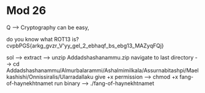 # Mod 26

Q --> 
Cryptography can be easy,

do you know what ROT13 is? cvpbPGS{arkg_gvzr_V'yy_gel_2_ebhaqf_bs_ebg13_MAZyqFQj}

sol --> 
extract --> unzip Addadshashanammu.zip
navigate to last directory --> cd Addadshashanammu/Almurbalarammi/Ashalmimilkala/Assurnabitashpi/Maelkashishi/Onnissiralis/Ularradallaku
give +x permission --> chmod +x fang-of-haynekhtnamet
run binary --> ./fang-of-haynekhtnamet